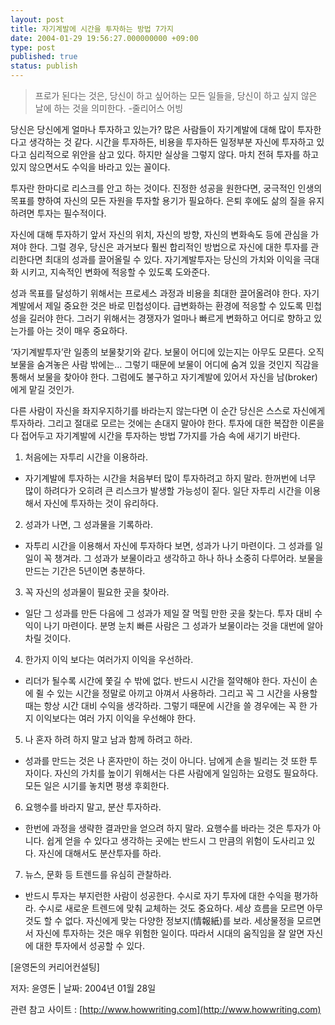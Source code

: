 ```yaml
---
layout: post
title: 자기계발에 시간을 투자하는 방법 7가지
date: 2004-01-29 19:56:27.000000000 +09:00
type: post
published: true
status: publish
---
```


> 프로가 된다는 것은, 당신이 하고 싶어하는 모든 일들을, 당신이 하고 싶지 않은 날에 하는 것을
> 의미한다.  -줄리어스 어빙

당신은 당신에게 얼마나 투자하고 있는가? 많은 사람들이 자기계발에 대해 많이 투자한다고 생각하는 것 같다. 시간을 투자하든, 비용을 투자하든 일정부분 자신에 투자하고 있다고 심리적으로 위안을 삼고 있다. 하지만 실상을 그렇지 않다. 마치 전혀 투자를 하고 있지 않으면서도 수익을 바라고 있는 꼴이다.

투자란 한마디로 리스크를 안고 하는 것이다. 진정한 성공을 원한다면, 궁극적인 인생의 목표를 향하여 자신의 모든 자원을 투자할 용기가 필요하다. 은퇴 후에도 삶의 질을 유지하려면 투자는 필수적이다.

자신에 대해 투자하기 앞서 자신의 위치, 자신의 방향, 자신의 변화속도 등에 관심을 가져야 한다. 그럴 경우, 당신은 과거보다 훨씬 합리적인 방법으로 자신에 대한 투자를 관리한다면 최대의 성과를 끌어올릴 수 있다. 자기계발투자는 당신의 가치와 이익을 극대화 시키고, 지속적인 변화에 적응할 수 있도록 도와준다.

성과 목표를 달성하기 위해서는 프로세스 과정과 비용을 최대한 끌어올려야 한다. 자기계발에서 제일 중요한 것은 바로 민첩성이다. 급변화하는 환경에 적응할 수 있도록 민첩성을 길러야 한다. 그러기 위해서는 경쟁자가 얼마나 빠르게 변화하고 어디로 향하고 있는가를 아는 것이 매우 중요하다.

‘자기계발투자’란 일종의 보물찾기와 같다. 보물이 어디에 있는지는 아무도 모른다. 오직 보물을 숨겨놓은 사람 밖에는… 그렇기 때문에 보물이 어디에 숨겨 있을 것인지 직감을 통해서 보물을 찾아야 한다. 그럼에도 불구하고 자기계발에 있어서 자신을 남(broker)에게 맡길 것인가.

다른 사람이 자신을 좌지우지하기를 바라는지 않는다면 이 순간 당신은 스스로 자신에게 투자하라. 그리고 절대로 모르는 것에는 손대지 말아야 한다. 투자에 대한 복잡한 이론을 다 접어두고 자기계발에 시간을 투자하는 방법 7가지를 가슴 속에 새기기 바란다.


1. 처음에는 자투리 시간을 이용하라.
  - 자기계발에 투자하는 시간을 처음부터 많이 투자하려고 하지 말라. 한꺼번에 너무 많이 하려다가 오히려 큰 리스크가 발생할 가능성이 짙다. 일단 자투리 시간을 이용해서 자신에 투자하는 것이 유리하다.
2. 성과가 나면, 그 성과물을 기록하라.
  - 자투리 시간을 이용해서 자신에 투자하다 보면, 성과가 나기 마련이다. 그 성과를 일일이 꼭 챙겨라. 그 성과가 보물이라고 생각하고 하나 하나 소중히 다루어라. 보물을 만드는 기간은 5년이면 충분하다.
3. 꼭 자신의 성과물이 필요한 곳을 찾아라.
  - 일단 그 성과를 만든 다음에 그 성과가 제일 잘 먹힐 만한 곳을 찾는다. 투자 대비 수익이 나기 마련이다. 분명 눈치 빠른 사람은 그 성과가 보물이라는 것을 대번에 알아 차릴 것이다.
4. 한가지 이익 보다는 여러가지 이익을 우선하라.
  - 리더가 될수록 시간에 쫓길 수 밖에 없다. 반드시 시간을 절약해야 한다. 자신이 손에 쥘 수 있는 시간을 정말로 아끼고 아껴서 사용하라. 그리고 꼭 그 시간을 사용할 때는 항상 시간 대비 수익을 생각하라. 그렇기 때문에 시간을 쓸 경우에는 꼭 한 가지 이익보다는 여러 가지 이익을 우선해야 한다.
5. 나 혼자 하려 하지 말고 남과 함께 하려고 하라.
  - 성과를 만드는 것은 나 혼자만이 하는 것이 아니다. 남에게 손을 빌리는 것 또한 투자이다. 자신의 가치를 높이기 위해서는 다른 사람에게 일임하는 요령도 필요하다. 모든 일은 시기를 놓치면 평생 후회한다.
6. 요행수를 바라지 말고, 분산 투자하라.
  - 한번에 과정을 생략한 결과만을 얻으려 하지 말라. 요행수를 바라는 것은 투자가 아니다. 쉽게 얻을 수 있다고 생각하는 곳에는 반드시 그 만큼의 위험이 도사리고 있다. 자신에 대해서도 분산투자를 하라.
7. 뉴스, 문화 등 트렌드를 유심히 관찰하라.
  - 반드시 투자는 부지런한 사람이 성공한다. 수시로 자기 투자에 대한 수익을 평가하라. 수시로 새로운 트렌드에 맞춰 교체하는 것도 중요하다. 세상 흐름을 모르면 아무것도 할 수 없다. 자신에게 맞는 다양한 정보지(情報紙)를 보라. 세상물정을 모르면서 자신에 투자하는 것은 매우 위험한 일이다. 따라서 시대의 움직임을 잘 알면 자신에 대한 투자에서 성공할 수 있다.

[윤영돈의 커리어컨설팅]


저자: 윤영돈 |  날짜: 2004년 01월 28일


관련 참고 사이트 :
[http://www.howwriting.com](http://www.howwriting.com)
